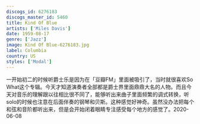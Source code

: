 ```yaml
---
discogs_id: 6276183
discogs_master_id: 5460
title: Kind Of Blue
artists: ['Miles Davis']
date: 1959-08-17
genre: ['Jazz']
image: Kind Of Blue-6276183.jpg
label: Columbia
country: US
styles: ['Modal']
---
```


一开始初二的时候听爵士乐是因为在「豆瓣FM」里面被吸引了，当时就很喜欢So What这个专辑。今天才知道演奏者全部都是爵士界里面鼎鼎大名的人物。而且今天对音乐的理解跟以往相比很不同了，能够听出来曲子里面频繁的调式转换，听solo的时候也注意在后面伴奏的钢琴和贝斯。这种感觉好神奇。虽然没办法把每个和弦和音阶都听出来，但是会开始闭着眼睛专注感受每个地方的感觉了。2020-06-08